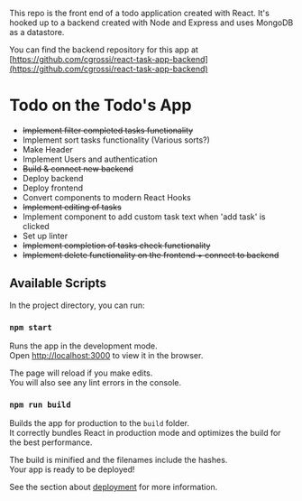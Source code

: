 This repo is the front end of a todo application created with React. It's hooked up to a backend created with Node and Express and uses MongoDB as a datastore.

You can find the backend repository for this app at [https://github.com/cgrossi/react-task-app-backend](https://github.com/cgrossi/react-task-app-backend)

# Todo on the Todo's App
- ~~Implement filter completed tasks functionality~~
- Implement sort tasks functionality (Various sorts?)
- Make Header
- Implement Users and authentication
- ~~Build & connect new backend~~
- Deploy backend
- Deploy frontend
- Convert components to modern React Hooks
- ~~Implement editing of tasks~~
- Implement component to add custom task text when 'add task' is clicked
- Set up linter
- ~~Implement completion of tasks check functionality~~
- ~~Implement delete functionality on the frontend + connect to backend~~


## Available Scripts

In the project directory, you can run:

### `npm start`

Runs the app in the development mode.<br>
Open [http://localhost:3000](http://localhost:3000) to view it in the browser.

The page will reload if you make edits.<br>
You will also see any lint errors in the console.


### `npm run build`

Builds the app for production to the `build` folder.<br>
It correctly bundles React in production mode and optimizes the build for the best performance.

The build is minified and the filenames include the hashes.<br>
Your app is ready to be deployed!

See the section about [deployment](https://facebook.github.io/create-react-app/docs/deployment) for more information.

